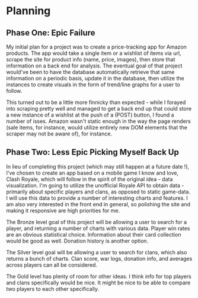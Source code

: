 # Planning

## Phase One: Epic Failure

My initial plan for a project was to create a price-tracking app for Amazon products. The app would take a single item or a wishlist of items via url, scrape the site for product info (name, price, images), then store that information on a back end for analysis. The eventual goal of that project would've been to have the database automatically retrieve that same information on a periodic basis, update it in the database, then utilize the instances to create visuals in the form of trend/line graphs for a user to follow.

This turned out to be a little more finnicky than expected - while I forayed into scraping pretty well and managed to get a back end up that could store a new instance of a wishlist at the push of a (POST) button, I found a number of isses. Amazon wasn't static enough in the way the page renders (sale items, for instance, would utilize entirely new DOM elements that the scraper may not be aware of), for instance.

## Phase Two: Less Epic Picking Myself Back Up

In lieu of completing this project (which may still happen at a future date !), I've chosen to create an app based on a mobile game I know and love, Clash Royale, which will follow in the spirit of the original idea - data visualization. I'm going to utilize the unofficial Royale API to obtain data - primarily about specific players and clans, as opposed to static game-data. I will use this data to provide a number of interesting charts and features. I am also very interested in the front end in general, so polishing the site and making it responsive are high priorities for me.

The Bronze level goal of this project will be allowing a user to search for a player, and returning a number of charts with various data. Player win rates are an obvious statistical choice. Information about their card collection would be good as well. Donation history is another option.

The Silver level goal will be allowing a user to search for clans, which also returns a bunch of charts. Clan score, war logs, donation info, and averages across players can all be considered.

The Gold level has plenty of room for other ideas. I think info for top players and clans specifically would be nice. It might be nice to be able to compare two players to each other specifically.
